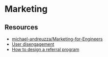 # Marketing

## Resources

- [michael-andreuzza/Marketing-for-Engineers](https://github.com/michael-andreuzza/Marketing-for-Engineers)
- [User disengagement](https://zerodha.tech/blog/user-disengagement/)
- [How to design a referral program](https://andrewchen.com/how-to-design-a-referral-program/)
